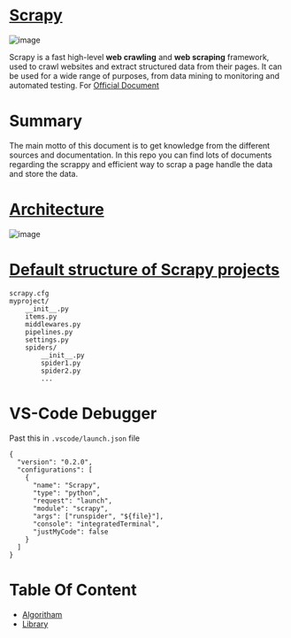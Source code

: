 # [Scrapy](https://docs.scrapy.org/en/latest/#scrapy-version-documentation)
![image](https://github.com/Antony-M1/scrapy/assets/96291963/05164721-af67-4e3f-92a4-605b725dd117)

Scrapy is a fast high-level **web crawling** and **web scraping** framework, used to crawl websites and extract structured data from their pages. It can be used for a wide range of purposes, from data mining to monitoring and automated testing. For [Official Document](https://docs.scrapy.org/en/latest/#scrapy-version-documentation)

# Summary
The main motto of this document is to get knowledge from the different sources and documentation. In this repo you can find lots of documents regarding the scrappy and efficient way to scrap a page handle the data and store the data.

# [Architecture](https://docs.scrapy.org/en/latest/topics/architecture.html)
![image](https://github.com/Antony-M1/scrapy/assets/96291963/888ab328-7c5f-4790-89ad-1296c7c000f2)

# [Default structure of Scrapy projects](https://docs.scrapy.org/en/latest/topics/commands.html#default-structure-of-scrapy-projects)

```
scrapy.cfg
myproject/
    __init__.py
    items.py
    middlewares.py
    pipelines.py
    settings.py
    spiders/
        __init__.py
        spider1.py
        spider2.py
        ...
```

# VS-Code Debugger
Past this in `.vscode/launch.json` file
```
{
  "version": "0.2.0",
  "configurations": [
    {
      "name": "Scrapy",
      "type": "python",
      "request": "launch",
      "module": "scrapy",
      "args": ["runspider", "${file}"],
      "console": "integratedTerminal",
      "justMyCode": false
    }
  ]
}
```


# Table Of Content
* [Algoritham](https://github.com/Antony-M1/scrapy/blob/main/algorithm.md)
* [Library](https://github.com/Antony-M1/scrapy/blob/main/library.md)

